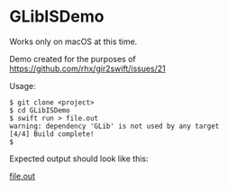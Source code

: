 # GLibISDemo

Works only on macOS at this time.

Demo created for the purposes of https://github.com/rhx/gir2swift/issues/21

Usage:

```
$ git clone <project>
$ cd GLibISDemo
$ swift run > file.out
warning: dependency 'GLib' is not used by any target
[4/4] Build complete!
$
```

Expected output should look like this: 

[file.out](file.out)
